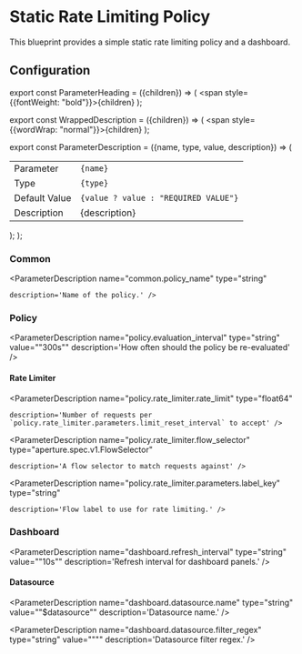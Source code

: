 # Static Rate Limiting Policy

This blueprint provides a simple static rate limiting policy and a dashboard.

## Configuration

<!-- Configuration Marker -->

export const ParameterHeading = ({children}) => ( <span
style={{fontWeight: "bold"}}>{children}</span> );

export const WrappedDescription = ({children}) => ( <span
style={{wordWrap: "normal"}}>{children}</span> );

export const ParameterDescription = ({name, type, value, description}) => (

  <table>
  <tr>
    <td><ParameterHeading>Parameter</ParameterHeading></td>
    <td><code>{name}</code></td>
  </tr>
  <tr>
    <td><ParameterHeading>Type</ParameterHeading></td>
    <td><code>{type}</code></td>
  </tr>
  <tr>
    <td><ParameterHeading>Default Value</ParameterHeading></td>
    <td><code>{value ? value : "REQUIRED VALUE"}</code></td>
  </tr>
  <tr>
    <td><ParameterHeading>Description</ParameterHeading></td>
    <td><WrappedDescription>{description}</WrappedDescription></td>
  </tr>
</table>
);
);

### Common

<ParameterDescription name="common.policy_name" type="string"

    description='Name of the policy.' />

### Policy

<ParameterDescription name="policy.evaluation_interval" type="string"
value=""300s"" description='How often should the policy be re-evaluated' />

<ParameterDescription
    name="policy.classifiers"
    type="[]aperture.spec.v1.Classifier"
    value="[]"
    description='List of classification rules.' />

#### Rate Limiter

<ParameterDescription name="policy.rate_limiter.rate_limit" type="float64"

    description='Number of requests per `policy.rate_limiter.parameters.limit_reset_interval` to accept' />

<ParameterDescription name="policy.rate_limiter.flow_selector"
type="aperture.spec.v1.FlowSelector"

    description='A flow selector to match requests against' />

<ParameterDescription
    name="policy.rate_limiter.parameters"
    type="aperture.spec.v1.RateLimiterParameters"
    value="{'label_key': 'FAKE-VALUE', 'lazy_sync': {'enabled': True, 'num_sync': 5}, 'limit_reset_interval': '1s'}"
    description='Parameters.' />

<ParameterDescription name="policy.rate_limiter.parameters.label_key"
type="string"

    description='Flow label to use for rate limiting.' />

<ParameterDescription
    name="policy.rate_limiter.dynamic_config"
    type="aperture.spec.v1.RateLimiterDefaultConfig"
    value="{'overrides': []}"
    description='Dynamic configuration for rate limiter that can be applied at the runtime.' />

### Dashboard

<ParameterDescription name="dashboard.refresh_interval" type="string"
value=""10s"" description='Refresh interval for dashboard panels.' />

#### Datasource

<ParameterDescription name="dashboard.datasource.name" type="string"
value=""$datasource"" description='Datasource name.' />

<ParameterDescription name="dashboard.datasource.filter_regex" type="string"
value="""" description='Datasource filter regex.' />
